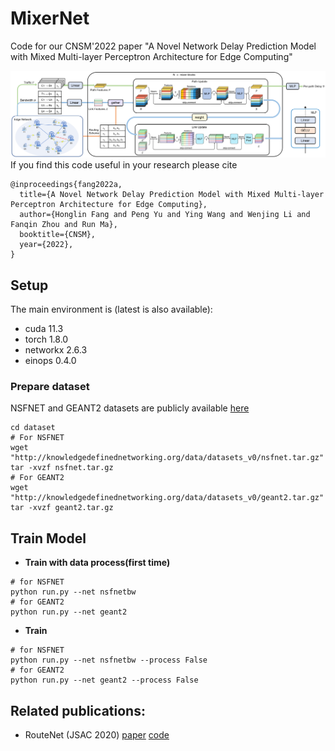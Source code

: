 # MixerNet
Code for our CNSM'2022 paper "A Novel Network Delay Prediction Model with Mixed Multi-layer Perceptron Architecture for Edge Computing"

![](img/model.png)
If you find this code useful in your research please cite

```
@inproceedings{fang2022a,
  title={A Novel Network Delay Prediction Model with Mixed Multi-layer Perceptron Architecture for Edge Computing},
  author={Honglin Fang and Peng Yu and Ying Wang and Wenjing Li and Fanqin Zhou and Run Ma},
  booktitle={CNSM},
  year={2022},
}
```

## Setup


The main environment is (latest is also available):
* cuda 11.3
* torch 1.8.0
* networkx 2.6.3
* einops 0.4.0

### Prepare dataset
NSFNET and GEANT2 datasets are publicly available [here](https://github.com/BNN-UPC/NetworkModelingDatasets/tree/master/datasets_v0)

```
cd dataset
# For NSFNET
wget "http://knowledgedefinednetworking.org/data/datasets_v0/nsfnet.tar.gz"
tar -xvzf nsfnet.tar.gz 
# For GEANT2
wget "http://knowledgedefinednetworking.org/data/datasets_v0/geant2.tar.gz"
tar -xvzf geant2.tar.gz
```

## Train Model
* **Train with data process(first time)**
```
# for NSFNET
python run.py --net nsfnetbw
# for GEANT2
python run.py --net geant2
```
* **Train**
```
# for NSFNET
python run.py --net nsfnetbw --process False
# for GEANT2
python run.py --net geant2 --process False
```


## Related publications:
* RouteNet (JSAC 2020) [paper](https://ieeexplore.ieee.org/document/9109574) [code](https://github.com/knowledgedefinednetworking/demo-routenet)